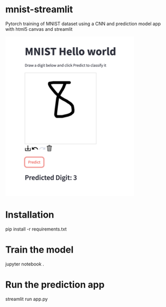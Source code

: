 # mnist-streamlit
Pytorch training of MNIST dataset using a CNN and prediction model app with html5 canvas and streamlit

<img src="https://github.com/jedt/mnist-streamlit/blob/main/eight.png" alt="eight" width="400"/>

# Installation
pip install -r requirements.txt

# Train the model
jupyter notebook .

# Run the prediction app
streamlit run app.py

